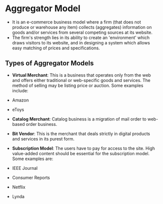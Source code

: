 # Aggregator Model

- It is an e-commerce business model where a firm (that does not produce or warehouse any item) collects (aggregates) information on goods and/or services from several competing sources at its website.
- The firm's strength lies in its ability to create an 'environment' which draws visitors to its website, and in designing a system which allows easy matching of prices and specifications.

## Types of Aggregator Models

- **Virtual Merchant**: This is a business that operates only from the web and offers either traditional or web-specific goods and services. The method of selling may be listing price or auction. Some examples include:
- Amazon
- eToys

- **Catalog Merchant**: Catalog business is a migration of mail order to web-based order business.

- **Bit Vendor**: This is the merchant that deals strictly in digital products and services in its purest form.

- **Subscription Model**: The users have to pay for access to the site. High value-added content should be essential for the subscription model. Some examples are:
- IEEE Journal
- Consumer Reports
- Netflix
- Lynda